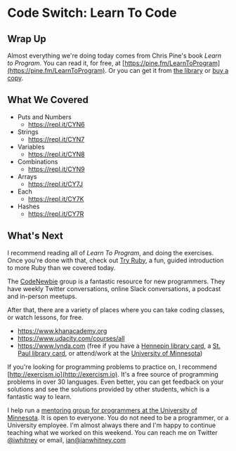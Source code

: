 # Code Switch: Learn To Code

## Wrap Up

Almost everything we're doing today comes from Chris Pine's book _Learn to Program_. You can read it, for free, at [https://pine.fm/LearnToProgram](https://pine.fm/LearnToProgram). Or you can get it from [the library](https://apps.hclib.org/catalog/record.cfm?all=Learn%20To%20Program&row=2&id=5154062) or [buy a copy](https://pragprog.com/book/ltp2/learn-to-program).

## What We Covered

- Puts and Numbers
  - https://repl.it/CYN6
- Strings
  - https://repl.it/CYN7
- Variables
  - https://repl.it/CYN8
- Combinations
  - https://repl.it/CYN9
- Arrays
  - https://repl.it/CY7J
- Each
  - https://repl.it/CY7K
- Hashes
  - https://repl.it/CY7R

## What's Next

I recommend reading all of _Learn To Program_, and doing the exercises. Once you're done with that, check out [Try Ruby](http://tryruby.org/levels/1/challenges/1), a fun, guided introduction to more Ruby than we covered today.

The [CodeNewbie](http://www.codenewbie.org) group is a fantastic resource for new programmers. They have weekly Twitter conversations, online Slack conversations, a podcast and in-person meetups.

After that, there are a variety of places where you can take coding classes, or watch lessons, for free.

- https://www.khanacademy.org
- https://www.udacity.com/courses/all
- https://www.lynda.com (free if you have a [Hennepin library card](http://www.hclib.org/browse/online-resources/online%20resources%20container/online%20resources/online-resources-k-n/lynda-com), a [St. Paul library card](http://www.sppl.org/lynda), or attend/work at the [University of Minnesota](http://it.umn.edu/lyndacom-online-courses-0))

If you're looking for programming problems to practice on, I recommend [http://exercism.io](http://exercism.io). It's a free source of programming problems in over 30 languages. Even better, you can get feedback on your solutions and see the solutions provided by other students, which is a fantastic way to learn.

I help run a [mentoring group for programmers at the University of Minnesota](http://umnhackerhours.github.io). It is open to everyone. You do not need to be a programmer, or a University employee. I'm almost always there and I'm happy to continue teaching what we worked on this weekend. You can reach me on Twitter [@iwhitney](https://twitter.com/iwhitney) or email, ian@ianwhitney.com
